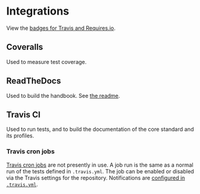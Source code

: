 # Integrations

View the [badges for Travis and Requires.io](https://github.com/open-contracting/standard-maintenance-scripts/blob/master/badges.md#readme).

## Coveralls

Used to measure test coverage.

## ReadTheDocs

Used to build the handbook. See [the readme](https://github.com/open-contracting/standard-development-handbook/blob/master/README.md).

## Travis CI

Used to run tests, and to build the documentation of the core standard and its profiles.

### Travis cron jobs

[Travis cron jobs](https://docs.travis-ci.com/user/cron-jobs/) are not presently in use. A job run is the same as a normal run of the tests defined in `.travis.yml`. The job can be enabled or disabled via the Travis settings for the repository. Notifications are [configured in `.travis.yml`](https://docs.travis-ci.com/user/notifications/#Configuring-email-notifications).
